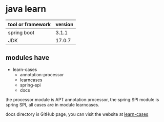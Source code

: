 # java learn

| tool or framework | version |
|-------------------|---------|
| spring boot       | 3.1.1   |
| JDK               | 17.0.7  |

## modules have

- learn-cases
    - annotation-processor
    - learncases
    - spring-spi
    - docs

the processor module is APT annotation processor, the spring SPI module is spring SPI, all cases are in module
learncases.

docs directory is GitHub page, you can visit the website at [learn-cases](https://halcyon666.github.io/learn-cases/)
